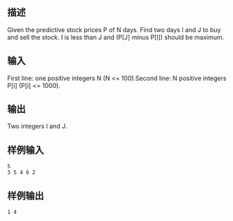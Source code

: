 ## 描述


Given the predictive stock prices P of N days. Find two days I and J to buy and sell the stock. I is less than J and (P[J] minus P[I]) should be maximum.

## 输入


First line: one positive integers N (N <= 100).Second line: N positive integers P[i] (P[i] <= 1000).

## 输出


Two integers I and J.

## 样例输入


```
5
3 5 4 6 2
```


## 样例输出


```
1 4
```


